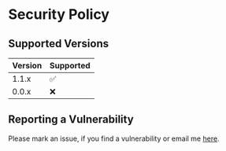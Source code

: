 # Security Policy

## Supported Versions


| Version | Supported          |
| ------- | ------------------ |
| 1.1.x   | :white_check_mark: |
| 0.0.x   | :x:                |


## Reporting a Vulnerability

Please mark an issue, if you find a vulnerability or email me [here](mailto:therealbzmedia4@gmail.com).
